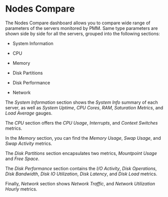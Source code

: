 # Nodes Compare

The Nodes Compare dashboard allows you to compare wide range of
parameters of the servers monitored by PMM. Same type parameters are shown
side by side for all the servers, grouped into the following sections:


* System Information


* CPU


* Memory


* Disk Partitions


* Disk Performance


* Network

The *System Information* section shows the *System Info* summary of each
server, as well as *System Uptime*, *CPU Cores*, *RAM*, *Saturation Metrics*,
and *Load Average* gauges.

The *CPU* section offers the *CPU Usage*, *Interrupts*, and *Context Switches*
metrics.

In the *Memory* section, you can find the *Memory Usage*, *Swap Usage*, and
*Swap Activity* metrics.

The *Disk Partitions* section encapsulates two metrics, *Mountpoint Usage* and
*Free Space*.

The *Disk Performance* section contains the *I/O Activity*, *Disk Operations*,
*Disk Bandwidth*, *Disk IO Utilization*, *Disk Latency*, and *Disk Load*
metrics.

Finally, *Network* section shows *Network Traffic*, and *Network Utilization
Hourly* metrics.
